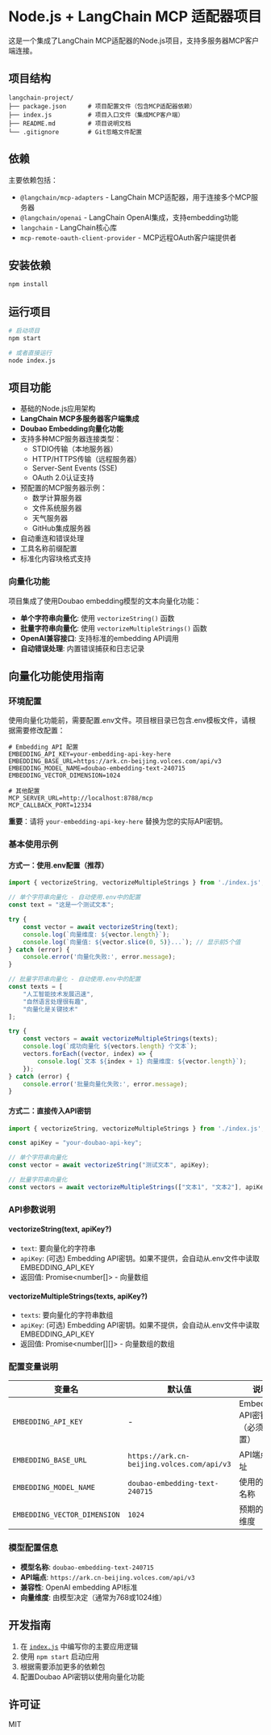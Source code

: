 # Node.js + LangChain MCP 适配器项目

这是一个集成了LangChain MCP适配器的Node.js项目，支持多服务器MCP客户端连接。

## 项目结构

```
langchain-project/
├── package.json      # 项目配置文件（包含MCP适配器依赖）
├── index.js          # 项目入口文件（集成MCP客户端）
├── README.md         # 项目说明文档
└── .gitignore        # Git忽略文件配置
```

## 依赖

主要依赖包括：
- `@langchain/mcp-adapters` - LangChain MCP适配器，用于连接多个MCP服务器
- `@langchain/openai` - LangChain OpenAI集成，支持embedding功能
- `langchain` - LangChain核心库
- `mcp-remote-oauth-client-provider` - MCP远程OAuth客户端提供者

## 安装依赖

```bash
npm install
```

## 运行项目

```bash
# 启动项目
npm start

# 或者直接运行
node index.js
```

## 项目功能

- 基础的Node.js应用架构
- **LangChain MCP多服务器客户端集成**
- **Doubao Embedding向量化功能**
- 支持多种MCP服务器连接类型：
  - STDIO传输（本地服务器）
  - HTTP/HTTPS传输（远程服务器）
  - Server-Sent Events (SSE)
  - OAuth 2.0认证支持
- 预配置的MCP服务器示例：
  - 数学计算服务器
  - 文件系统服务器
  - 天气服务器
  - GitHub集成服务器
- 自动重连和错误处理
- 工具名称前缀配置
- 标准化内容块格式支持

### 向量化功能

项目集成了使用Doubao embedding模型的文本向量化功能：

- **单个字符串向量化**: 使用 `vectorizeString()` 函数
- **批量字符串向量化**: 使用 `vectorizeMultipleStrings()` 函数
- **OpenAI兼容接口**: 支持标准的embedding API调用
- **自动错误处理**: 内置错误捕获和日志记录

## 向量化功能使用指南

### 环境配置

使用向量化功能前，需要配置.env文件。项目根目录已包含.env模板文件，请根据需要修改配置：

```env
# Embedding API 配置
EMBEDDING_API_KEY=your-embedding-api-key-here
EMBEDDING_BASE_URL=https://ark.cn-beijing.volces.com/api/v3
EMBEDDING_MODEL_NAME=doubao-embedding-text-240715
EMBEDDING_VECTOR_DIMENSION=1024

# 其他配置
MCP_SERVER_URL=http://localhost:8788/mcp
MCP_CALLBACK_PORT=12334
```

**重要**：请将 `your-embedding-api-key-here` 替换为您的实际API密钥。

### 基本使用示例

#### 方式一：使用.env配置（推荐）

```javascript
import { vectorizeString, vectorizeMultipleStrings } from './index.js';

// 单个字符串向量化 - 自动使用.env中的配置
const text = "这是一个测试文本";

try {
    const vector = await vectorizeString(text);
    console.log(`向量维度: ${vector.length}`);
    console.log(`向量值: ${vector.slice(0, 5)}...`); // 显示前5个值
} catch (error) {
    console.error('向量化失败:', error.message);
}

// 批量字符串向量化 - 自动使用.env中的配置
const texts = [
    "人工智能技术发展迅速",
    "自然语言处理很有趣",
    "向量化是关键技术"
];

try {
    const vectors = await vectorizeMultipleStrings(texts);
    console.log(`成功向量化 ${vectors.length} 个文本`);
    vectors.forEach((vector, index) => {
        console.log(`文本 ${index + 1} 向量维度: ${vector.length}`);
    });
} catch (error) {
    console.error('批量向量化失败:', error.message);
}
```

#### 方式二：直接传入API密钥

```javascript
import { vectorizeString, vectorizeMultipleStrings } from './index.js';

const apiKey = "your-doubao-api-key";

// 单个字符串向量化
const vector = await vectorizeString("测试文本", apiKey);

// 批量字符串向量化
const vectors = await vectorizeMultipleStrings(["文本1", "文本2"], apiKey);
```

### API参数说明

#### vectorizeString(text, apiKey?)
- `text`: 要向量化的字符串
- `apiKey`: (可选) Embedding API密钥。如果不提供，会自动从.env文件中读取EMBEDDING_API_KEY
- 返回值: Promise<number[]> - 向量数组

#### vectorizeMultipleStrings(texts, apiKey?)
- `texts`: 要向量化的字符串数组
- `apiKey`: (可选) Embedding API密钥。如果不提供，会自动从.env文件中读取EMBEDDING_API_KEY
- 返回值: Promise<number[][]> - 向量数组的数组

### 配置变量说明

| 变量名 | 默认值 | 说明 |
|--------|--------|------|
| `EMBEDDING_API_KEY` | - | Embedding API密钥（必须设置） |
| `EMBEDDING_BASE_URL` | `https://ark.cn-beijing.volces.com/api/v3` | API端点地址 |
| `EMBEDDING_MODEL_NAME` | `doubao-embedding-text-240715` | 使用的模型名称 |
| `EMBEDDING_VECTOR_DIMENSION` | `1024` | 预期的向量维度 |

### 模型配置信息

- **模型名称**: `doubao-embedding-text-240715`
- **API端点**: `https://ark.cn-beijing.volces.com/api/v3`
- **兼容性**: OpenAI embedding API标准
- **向量维度**: 由模型决定（通常为768或1024维）

## 开发指南

1. 在 [`index.js`](index.js:1) 中编写你的主要应用逻辑
2. 使用 `npm start` 启动应用
3. 根据需要添加更多的依赖包
4. 配置Doubao API密钥以使用向量化功能

## 许可证

MIT